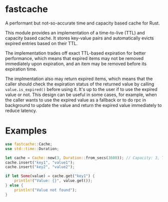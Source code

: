 # fastcache

A performant but not-so-accurate time and capacity based cache for Rust.

This module provides an implementation of a time-to-live (TTL) and capacity based cache.
It stores key-value pairs and automatically evicts expired entries based on their TTL.

The implementation trades off exact TTL-based expiration for better performance,
which means that expired items may not be removed immediately upon expiration, and an
item may be removed before its expiration time.

The implmentation also may return expired items, which means that the caller should
check the expiration status of the returned value by calling `value.is_expired()`
before using it. It's up to the user if to use the expired value or not. This design
can be useful in some cases, for example, when the caller wants to use the expired
value as a fallback or to do rpc in background to update the value and return the
expired value immediately to reduce latency.

# Examples

```rust
use fastcache::Cache;
use std::time::Duration;

let cache = Cache::new(3, Duration::from_secs(3600)); // Capacity: 3, TTL: 1 hour
cache.insert("key1", "value1");
cache.insert("key2", "value2");

if let Some(value) = cache.get("key1") {
    println!("Value: {}", value.get());
} else {
    println!("Value not found");
}
```
